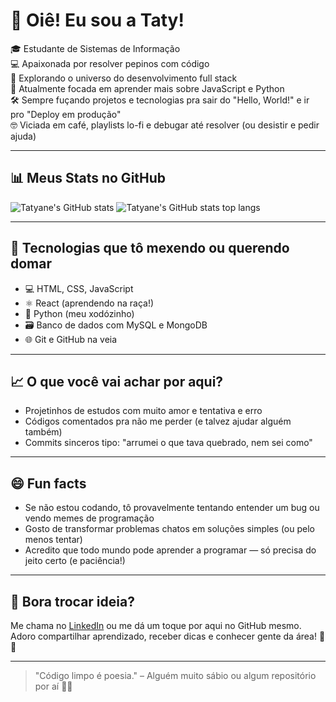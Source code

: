 # 👋 Oiê! Eu sou a Taty!

🎓 Estudante de Sistemas de Informação  <br>
💻 Apaixonada por resolver pepinos com código  <br>
🚀 Explorando o universo do desenvolvimento full stack <br>
🌱 Atualmente focada em aprender mais sobre JavaScript e Python <br>
🛠️ Sempre fuçando projetos e tecnologias pra sair do "Hello, World!" e ir pro "Deploy em produção" <br>
🤓 Viciada em café, playlists lo-fi e debugar até resolver (ou desistir e pedir ajuda)

---

## 📊 Meus Stats no GitHub

![Tatyane's GitHub stats](https://github-readme-stats.vercel.app/api?username=tatyane-goncalves&theme=midnight-purple&show_icons=true)
![Tatyane's GitHub stats top langs](https://github-readme-stats.vercel.app/api/top-langs?username=tatyane-goncalves&theme=midnight-purple&show_icons=true&layout=compact)

---

## 🧰 Tecnologias que tô mexendo ou querendo domar

- 💻 HTML, CSS, JavaScript
- ⚛️ React (aprendendo na raça!)
- 🐍 Python (meu xodózinho)
- 🗃️ Banco de dados com MySQL e MongoDB
- 🌐 Git e GitHub na veia

---

## 📈 O que você vai achar por aqui?

- Projetinhos de estudos com muito amor e tentativa e erro
- Códigos comentados pra não me perder (e talvez ajudar alguém também)
- Commits sinceros tipo: "arrumei o que tava quebrado, nem sei como"

---

## 😄 Fun facts

- Se não estou codando, tô provavelmente tentando entender um bug ou vendo memes de programação
- Gosto de transformar problemas chatos em soluções simples (ou pelo menos tentar)
- Acredito que todo mundo pode aprender a programar — só precisa do jeito certo (e paciência!)

---

## 🤝 Bora trocar ideia?

Me chama no [LinkedIn](https://www.linkedin.com/in/tatyanegoncalves/) ou me dá um toque por aqui no GitHub mesmo.  
Adoro compartilhar aprendizado, receber dicas e conhecer gente da área! 🧠💬

---

> "Código limpo é poesia." – Alguém muito sábio ou algum repositório por aí 🤷‍♀️
